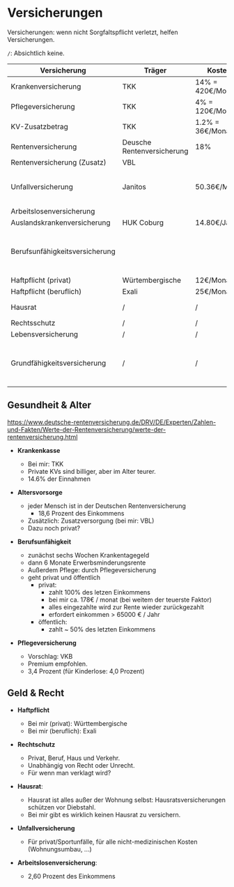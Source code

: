 # Versicherungen

Versicherungen: wenn nicht Sorgfaltspflicht verletzt, helfen Versicherungen.

`/`: Absichtlich keine.

| Versicherung                   | Träger                     | Kosten           | Anmerkung                                                                          |
| ------------------------------ | -------------------------- | ---------------- | ---------------------------------------------------------------------------------- |
| Krankenversicherung            | TKK                        | 14% = 420€/Monat | Sozialversicherung                                                                 |
| Pflegeversicherung             | TKK                        | 4% = 120€/Monat  | Sozialversicherung                                                                 |
| KV-Zusatzbetrag                | TKK                        | 1.2% = 36€/Monat | Sozialversicherung                                                                 |
| Rentenversicherung             | Deusche Rentenversicherung | 18%              | Sozialversicherung                                                                 |
| Rentenversicherung (Zusatz)    | VBL                        |                  |                                                                                    |
| Unfallversicherung             | Janitos                    | 50.36€/Monat     | Sozialversicherung; Gewählt als Ersatz für abgelehnte BU bei Alte Leipziger        |
| Arbeitslosenversicherung       |                            |                  | Sozialversicherung                                                                 |
| Auslandskrankenversicherung    | HUK Coburg                 | 14.80€/Jahr      |                                                                                    |
| Berufsunfähigkeitsversicherung |                            |                  | Alte Leipziger hat abgelehnt, anstelle dessen mit Knorr Janitos-Unfallversicherung |
| Haftpflicht (privat)           | Würtembergische            | 12€/Monat        |                                                                                    |
| Haftpflicht (beruflich)        | Exali                      | 25€/Monat        | Von Manu                                                                           |
| Hausrat                        | /                          | /                | Bei mir nichts Teures                                                              |
| Rechtsschutz                   | /                          | /                | Fahre kein Auto                                                                    |
| Lebensversicherung             | /                          | /                | Swisslife?                                                                         |
| Grundfähigkeitsversicherung    | /                          | /                | Billiger Ersatz für BU, aber nur für Sehen, Hören, Hände ... v.a. für Handwerker   |

## Gesundheit & Alter

https://www.deutsche-rentenversicherung.de/DRV/DE/Experten/Zahlen-und-Fakten/Werte-der-Rentenversicherung/werte-der-rentenversicherung.html

-   **Krankenkasse**

    -   Bei mir: TKK
    -   Private KVs sind billiger, aber im Alter teurer.
    -   14.6% der Einnahmen

-   **Altersvorsorge**

    -   jeder Mensch ist in der Deutschen Rentenversicherung
        -   18,6 Prozent des Einkommens
    -   Zusätzlich: Zusatzversorgung (bei mir: VBL)
    -   Dazu noch privat?

-   **Berufsunfähigkeit**

    -   zunächst sechs Wochen Krankentagegeld
    -   dann 6 Monate Erwerbsminderungsrente
    -   Außerdem Pflege: durch Pflegeversicherung
    -   geht privat und öffentlich
        -   privat:
            -   zahlt 100% des letzen Einkommens
            -   bei mir ca. 178€ / monat (bei weitem der teuerste Faktor)
            -   alles eingezahlte wird zur Rente wieder zurückgezahlt
            -   erfordert einkommen > 65000 € / Jahr
        -   öffentlich:
            -   zahlt ~ 50% des letzten Einkommens

-   **Pflegeversicherung**
    -   Vorschlag: VKB
    -   Premium empfohlen.
    -   3,4 Prozent (für Kinderlose: 4,0 Prozent)

## Geld & Recht

-   **Haftpflicht**

    -   Bei mir (privat): Württembergische
    -   Bei mir (beruflich): Exali

-   **Rechtschutz**

    -   Privat, Beruf, Haus und Verkehr.
    -   Unabhängig von Recht oder Unrecht.
    -   Für wenn man verklagt wird?

-   **Hausrat**:

    -   Hausrat ist alles außer der Wohnung selbst: Hausratsversicherungen schützen vor Diebstahl.
    -   Bei mir gibt es wirklich keinen Hausrat zu versichern.

-   **Unfallversicherung**

    -   Für privat/Sportunfälle, für alle nicht-medizinischen Kosten (Wohnungsumbau, ...)

-   **Arbeitslosenversicherung**:
    -   2,60 Prozent des Einkommens
